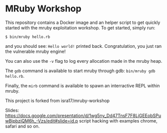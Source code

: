 # MRuby Workshop

This repository contains a Docker image and an helper script to get quickly
started with the mruby exploitation workshop. To get started, simply run:

```
$ bin/mruby hello.rb
```

and you should see: `Hello world!` printed back. Congratulation, you just ran
the vulnerable mruby engine!

You can also use the `-v` flag to log every allocation made in the mruby heap.

The `gdb` command is available to start mruby through gdb:
`bin/mruby gdb hello.rb`.

Finally, the `mirb` command is available to spawn an interractive REPL within
mruby.


This project is forked from isra17/mruby-workshop

Slides:
https://docs.google.com/presentation/d/1wg5ny_Dd47TnsF7F8LjGEEobSPuwBjpbziQM6h_-Vzs/edit#slide=id.p
script hacking
with examples chrome, safari and so on.
